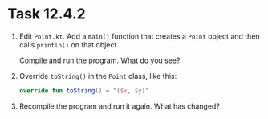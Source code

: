 # Task 12.4.2

1. Edit `Point.kt`. Add a `main()` function that creates a `Point` object
   and then calls `println()` on that object.

   Compile and run the program. What do you see?

2. Override `toString()` in the `Point` class, like this:

   ```kotlin
   override fun toString() = "($x, $y)"
   ```

3. Recompile the program and run it again. What has changed?
